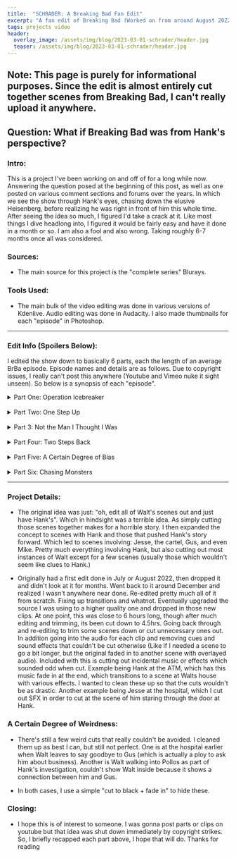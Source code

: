 ```yaml
---
title:  "SCHRADER: A Breaking Bad Fan Edit"
excerpt: "A fan edit of Breaking Bad (Worked on from around August 2022 to March 2023)"
tags: projects video
header:
  overlay_image: /assets/img/blog/2023-03-01-schrader/header.jpg
  teaser: /assets/img/blog/2023-03-01-schrader/header.jpg
---
```


## Note: This page is purely for informational purposes. Since the edit is almost entirely cut together scenes from Breaking Bad, I can't really upload it anywhere.

## Question: What if Breaking Bad was from Hank's perspective?

### Intro:

This is a project I've been working on and off of for a long while now. Answering the question posed at the beginning of this post, as well as one posted on various comment sections and forums over the years. In which we see the show through Hank's eyes, chasing down the elusive Heisenberg, before realizing he was right in front of him this whole time. After seeing the idea so much, I figured I'd take a crack at it. Like most things I dive headlong into, I figured it would be fairly easy and have it done in a month or so. I am also a fool and also wrong. Taking roughly 6-7 months once all was considered.

### Sources:

- The main source for this project is the "complete series" Blurays.

### Tools Used:

- The main bulk of the video editing was done in various versions of Kdenlive. Audio editing was done in Audacity. I also made thumbnails for each "episode" in Photoshop.

---

### Edit Info (Spoilers Below):

I edited the show down to basically 6 parts, each the length of an average BrBa episode. Episode names and details are as follows. Due to copyright issues, I really can't post this anywhere (Youtube and Vimeo nuke it sight unseen). So below is a synopsis of each "episode".

<details>
<summary>Part One: Operation Icebreaker</summary>
  Hank and Gomey finding the cooksite, also looking into Tuco and busting Jesse for his involvement. Also dealing with Hank's mental state after the Tuco shootout, ending with him chucking Tuco's grill into the river.
</details>
<br>
<details>
<summary>Part Two: One Step Up</summary>
  Hank arriving in El Paso, realizing he is out of his element and not fitting in. Culminating with him leaving after the traumatic events he experiences down there. Hank starts a mental down-slide and a bit of PTSD from these events. Continuing into investigation, discovering the RV and Jesse's connection.
</details>
<br>
<details>
<summary>Part 3: Not the Man I Thought I Was</summary>
  Hank staking out Jesse's place, discovering the RV and almost busting Walt. If not for a fake call warning him of his wife being in the hospital (set up by Walt and Saul). Hank assaults Jesse, it put on leave for his actions (despite those around him subtly nodding to him not having to). Cartel shootout, leaving Hank and one of the twins wounded. Ends with Hank in the hospital, surviving the attack while the other twin dies.
</details>
<br>
<details>
<summary>Part Four: Two Steps Back</summary>
  Hank recovering from his injuries, and leaving the hospital (against his will). Also learning about Gale and his involvement from Tim. Ending with Hank and Walt discussing Gale's notebook and Walt having the worlds worst poker face.
</details>
<br>
<details>
<summary>Part Five: A Certain Degree of Bias</summary>
  Hank initially throws in the towel on the investigation. Until 2 scenes later when Walt and his big mouth gets Hank thinking again. Hank picks up his investigation once again, looking again into Gale's possible connection with Los Pollos Hermanos and Gus Fring. He presents his theory to the DEA, who initially don't believe him but think that there might be something there. Eventually bringing Fring in for questioning. Despite his DEA colleagues buying Gus's story as to why he is involved with Gale, Hank remains unconvinced and continues on. Hank gets Walt involved to drive him around and track Fring. Episode ends with Walt intentionally crashing the car to keep Hank from the laundry.
</details>
<br>
<details>
<summary>Part Six: Chasing Monsters</summary>
  The investigation comes to an end. Including a threat on Hank and his family from "a DEA informant". Walt believes it to be nonsense and doesn't go. Gomey investigates the laundry on Hank's behalf. The lab is found and Hank is proven to be right about his theories. He is promoted to ASAC, but continues his investigation to an extent. He starts to look into those connected with Fring, including Mike and those at the laundry, but still missing the last piece to tie it together. Episode ends with Hank discovering once and for all that the man he's been looking for this whole time is his brother-in-law.
</details>

---

### Project Details:

- The original idea was just: "oh, edit all of Walt's scenes out and just have Hank's". Which in hindsight was a terrible idea. As simply cutting those scenes together makes for a horrible story. I then expanded the concept to scenes with Hank and those that pushed Hank's story forward. Which led to scenes involving: Jesse, the cartel, Gus, and even Mike. Pretty much everything involving Hank, but also cutting out most instances of Walt except for a few scenes (usually those which wouldn't seem like clues to Hank.)

- Originally had a first edit done in July or August 2022, then dropped it and didn't look at it for months. Went back to it around December and realized I wasn't anywhere near done. Re-edited pretty much all of it from scratch. Fixing up transitions and whatnot. Eventually upgraded the source I was using to a higher quality one and dropped in those new clips. At one point, this was close to 6 hours long, though after much editing and trimming, its been cut down to 4.5hrs. Going back through and re-editing to trim some scenes down or cut unnecessary ones out. In addition going into the audio for each clip and removing cues and sound effects that couldn't be cut otherwise (Like if I needed a scene to go a bit longer, but the original faded in to another scene with overlayed audio). Included with this is cutting out incidental music or effects which sounded odd when cut. Example being Hank at the ATM, which has this music fade in at the end, which transitions to a scene at Walts house with various effects. I wanted to clean these up so that the cuts wouldn't be as drastic. Another example being Jesse at the hospital, which I cut out SFX in order to cut at the scene of him staring through the door at Hank.
  
### A Certain Degree of Weirdness:

- There's still a few weird cuts that really couldn't be avoided. I cleaned them up as best I can, but still not perfect. One is at the hospital earlier when Walt leaves to say goodbye to Gus (which is actually a ploy to ask him about business). Another is Walt walking into Pollos as part of Hank's investigation, couldn't show Walt inside because it shows a connection between him and Gus.

- In both cases, I use a simple "cut to black + fade in" to hide these.

### Closing:

- I hope this is of interest to someone. I was gonna post parts or clips on youtube but that idea was shut down immediately by copyright strikes. So, I briefly recapped each part above, I hope that will do. Thanks for reading

